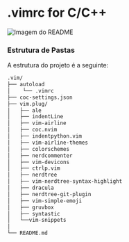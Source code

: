 # .vimrc for C/C++
![Imagem do README](jp.jpg)

### Estrutura de Pastas

A estrutura do projeto é a seguinte:

```bash
.vim/
├── autoload
│    └── .vimrc
├── coc-settings.json
├── vim.plug/
│   ├── ale
│   ├── indentLine
│   ├── vim-airline
│   ├── coc.nvim
│   ├── indentpython.vim
│   ├── vim-airline-themes
│   ├── colorschemes
│   ├── nerdcommenter
│   ├── vim-devicons
│   ├── ctrlp.vim
│   ├── nerdtree
│   ├── vim-nerdtree-syntax-highlight
│   ├── dracula
│   ├── nerdtree-git-plugin
│   ├── vim-simple-emoji
│   ├── gruvbox
│   ├── syntastic
│   └──vim-snippets
│
└── README.md
